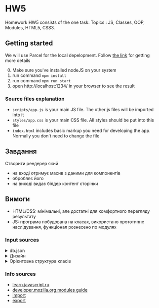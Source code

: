 # HW5
Homework HW5 consists of the one task.
Topics : JS, Classes, OOP, Modules, HTML5, CSS3.


## Getting started
We will use Parcel for the local depelopment. Follow [the link](https://parceljs.org/getting-started/webapp/) for getting more details

0. Make sure you've installed nodeJS on your system
1. run command `npm install`
2. run command `npm run start`
3. open http://localhost:1234/ in your browser to see the result


### Source files explanation
- `scripts/app.js` is your main JS file. The other js files will be imported into it
- `styles/app.css` is your main CSS file. All styles should be put into this file
- `index.html` includes basic markup you need for developing the app. Normally you don't need to change the file

## Завдання
Створити рендерер який
- на вході отримує масив з даними для компонентів
- обробляє його
- на виході видає білдер контент сторінки

## Вимоги
- HTML/CSS: мінімальні, але достатні для комфортного перегляду результату
- JS: програма побудована на класах, використано прототипне наслідування, функціонал рознесено по модулях  

### Input sources
<details>
    <summary>db.json</summary>

- `COMPONENTS_LIST` масив з об’єктами Components
- Component item:
  - заголовок
  - дані для компоненту
- Types of components
  - TITLE
  - RICH_TEXT
  - IMAGE
  - GALLERY
  - ACTION_BUTTON
</details> 

<details>
   <summary>Дизайн</summary>
  <img src="./assets/design.png" style="width: 100%; height: auto">
</details> 

<details>
  <summary>Орієнтовна структура класів</summary>
  <img src="./assets/classes.png" style="width: 100%; height: auto">

- `Renderer` - entry point, приймає на вхід масив
- `Component` резолвить конкретний тип компоненту
- `[COMPONENT_TYPE]` імплементація рендерінгу конкретного компоненту
- `Container` - враппер з кнопками DELETE і SORT та заголовком

- Поля для компонентів
  - TITLE
    - text: input, type=text
  - RICH_TEXT
    - text: textarea
  - IMAGE
    - path: input, type=file
  - GALLERY
    - images: multi IMAGE
  - ACTION_BUTTON
    - name: input, type=text
    - url: input, type=url
</details>


### Info sources
- [learn.javascript.ru](https://learn.javascript.ru/import-export)
- [developer.mozilla.org modules guide](https://developer.mozilla.org/en-US/docs/Web/JavaScript/Guide/Modules)
- [import](https://developer.mozilla.org/en-US/docs/Web/JavaScript/Reference/Statements/import)
- [export](https://developer.mozilla.org/en-US/docs/Web/JavaScript/Reference/Statements/export)



